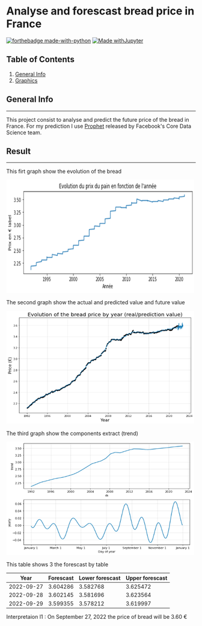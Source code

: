 # Analyse and forescast bread price in France
[![forthebadge made-with-python](http://ForTheBadge.com/images/badges/made-with-python.svg)](https://www.python.org/) [![Made withJupyter](https://img.shields.io/badge/Made%20with-Jupyter-orange?style=for-the-badge&logo=Jupyter)](https://jupyter.org/try)
## Table of Contents
1. [General Info](#general-info)
2. [Graphics](#result)

## General Info
***
This project consist to analyse and predict the future price of the bread in France.
For my prediction I use [Prophet](https://github.com/facebook/prophet) released by Facebook's Core Data Science team.

## Result
***
This firt graph show the evolution of the bread

<img src="res/price_evolution_by_year.png" width="500" height="300" />

The second graph show the actual and predicted value and future value

<img src="res/forescast_graph.png" width="500" height="300" />

The third graph show the components extract (trend)

<img src="res/forescast_graph_components.png" width="500" height="300" />

This table shows 3 the forescast by table

 Year | Forescast | Lower forescast | Upper forescast |
 --- | --- | --- |--- |
2022-09-27 | 3.604286 | 3.582768 | 3.625472 |
2022-09-28 | 3.602145 | 3.581696 | 3.623564 |
2022-09-29 | 3.599355 | 3.578212 | 3.619997 |

Interpretaion l1 : On September 27, 2022 the price of bread will be 3.60 € 
